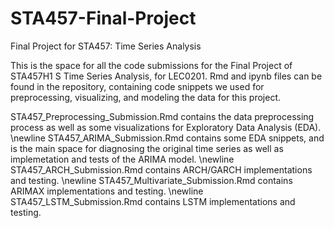 # STA457-Final-Project
Final Project for STA457: Time Series Analysis

This is the space for all the code submissions for the Final Project of STA457H1 S Time Series Analysis, for LEC0201.
Rmd and ipynb files can be found in the repository, containing code snippets we used for preprocessing, visualizing, and modeling the data for this project.

STA457_Preprocessing_Submission.Rmd contains the data preprocessing process as well as some visualizations for Exploratory Data Analysis (EDA).
\newline
STA457_ARIMA_Submission.Rmd contains some EDA snippets, and is the main space for diagnosing the original time series as well as implemetation and tests of the ARIMA model.
\newline
STA457_ARCH_Submission.Rmd contains ARCH/GARCH implementations and testing.
\newline
STA457_Multivariate_Submission.Rmd contains ARIMAX implementations and testing.
\newline
STA457_LSTM_Submission.Rmd contains LSTM implementations and testing.
